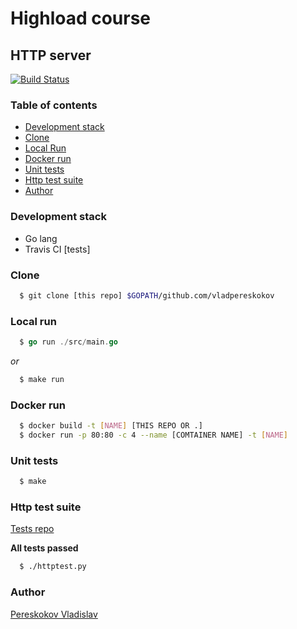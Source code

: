 # Highload course

## HTTP server

[![Build Status](https://travis-ci.org/vladpereskokov/Technopark_HighLoad-nginx.svg?branch=develop)](https://travis-ci.org/vladpereskokov/Technopark_HighLoad-nginx)  

### Table of contents
  * [Development stack](#dstack)  
  * [Clone](#clone)  
  * [Local Run](#lrun)  
  * [Docker run](#drun)  
  * [Unit tests](#utest)  
  * [Http test suite](#htest)  
  * [Author](#author)  

<a name="dstack"></a>
### Development stack

* Go lang
* Travis CI [tests]

<a name="clone"></a>
### Clone

```bash
  $ git clone [this repo] $GOPATH/github.com/vladpereskokov
```

<a name="lrun"></a>
### Local run

```go
  $ go run ./src/main.go
```  
*or*  
```bash
  $ make run
```

<a name="drun"></a>
### Docker run

```bash
  $ docker build -t [NAME] [THIS REPO OR .]
  $ docker run -p 80:80 -c 4 --name [COMTAINER NAME] -t [NAME]
```  

<a name="utest"></a>
### Unit tests

```bash
  $ make
```

<a name="htest"></a>
### Http test suite

[Tests repo](https://github.com/init/http-test-suite)  

**All tests passed**  

```bash
  $ ./httptest.py
```

<a name="author"></a>
### Author  
[Pereskokov Vladislav](https://vladpereskokov.github.io/vladislav_pereskokov/)  
